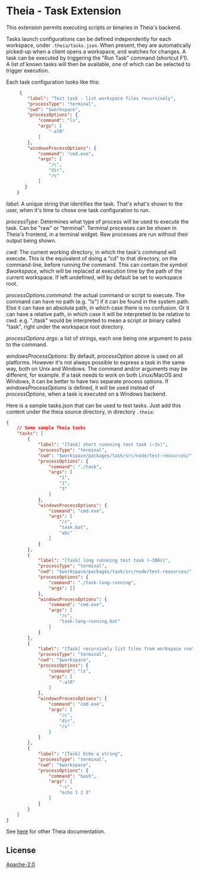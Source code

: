 # Theia - Task Extension

This extension permits executing scripts or binaries in Theia's backend. 

Tasks launch configurations can be defined independently for each workspace, under `.theia/tasks.json`. When present, they are automatically picked-up when a client opens a workspace, and watches for changes. A task can be executed by triggering the "Run Task" command (shortcut F1). A list of known tasks will then be available, one of which can be selected to trigger execution. 

Each task configuration looks like this:
``` json
     {
        "label": "Test task - list workspace files recursively",
        "processType": "terminal",
        "cwd": "$workspace",
        "processOptions": {
            "command": "ls",
            "args": [
                "-alR"
            ]
        },
        "windowsProcessOptions": {
            "command": "cmd.exe",
            "args": [
                "/c",
                "dir",
                "/s"
            ]
       }
    }
```

*label*: A unique string that identifies the task. That's what's shown to the user, when it's time to chose one task configuration to run.

*processType*: Determines what type of process will be used to execute the task. Can be "raw" or "terminal". Terminal processes can be shown in Theia's frontend, in a terminal widget. Raw processes are run without their output being shown. 

*cwd*: The current working directory, in which the task's command will execute. This is the equivalent of doing a "cd" to that directory, on the command-line, before running the command. This can contain the symbol *$workspace*, which will be replaced at execution time by the path of the current workspace. If left undefined, will by default be set to workspace root. 

*processOptions.command*: the actual command or script to execute. The command can have no path (e.g. "ls") if it can be found in the system path. Else it can have an absolute path, in which case there is no confusion. Or it can have a relative path, in which case it will be interpreted to be relative to cwd. e.g. "./task" would be interpreted to mean a script or binary called "task", right under the workspace root directory.

*processOptions.args*: a list of strings, each one being one argument to pass to the command. 

*windowsProcessOptions*: By default, *processOption* above is used on all platforms. However it's not always possible to express a task in the same way, both on Unix and Windows. The command and/or arguments may be different, for example. If a task needs to work on both Linux/MacOS and Windows, it can be better to have two separate process options. If *windowsProcessOptions* is defined, it will be used instead of *processOptions*, when a task is executed on a Windows backend. 



Here is a sample tasks.json that can be used to test tasks. Just add this content under the theia source directory, in directory `.theia`: 
``` json
{
    // Some sample Theia tasks
    "tasks": [
        {
            "label": "[Task] short runnning test task (~3s)",
            "processType": "terminal",
            "cwd": "$workspace/packages/task/src/node/test-resources/",
            "processOptions": {
                "command": "./task",
                "args": [
                    "1",
                    "2",
                    "3"
                ]
            },
            "windowsProcessOptions": {
                "command": "cmd.exe",
                "args": [
                    "/c",
                    "task.bat",
                    "abc"
                ]
            }
        },
        {
            "label": "[Task] long runnning test task (~300s)",
            "processType": "terminal",
            "cwd": "$workspace/packages/task/src/node/test-resources/",
            "processOptions": {
                "command": "./task-long-running",
                "args": []
            },
            "windowsProcessOptions": {
                "command": "cmd.exe",
                "args": [
                    "/c",
                    "task-long-running.bat"
                ]
            }
        },
        {
            "label": "[Task] recursively list files from workspace root",
            "processType": "terminal",
            "cwd": "$workspace",
            "processOptions": {
                "command": "ls",
                "args": [
                    "-alR"
                ]
            },
            "windowsProcessOptions": {
                "command": "cmd.exe",
                "args": [
                    "/c",
                    "dir",
                    "/s"
                ]
            }
        },
        {
            "label": "[Task] Echo a string",
            "processType": "terminal",
            "cwd": "$workspace",
            "processOptions": {
                "command": "bash",
                "args": [
                    "-c",
                    "echo 1 2 3"
                ]
            }
        }
    ]
}
```


See [here](https://github.com/theia-ide/theia) for other Theia documentation.

## License
[Apache-2.0](https://github.com/theia-ide/theia/blob/master/LICENSE)